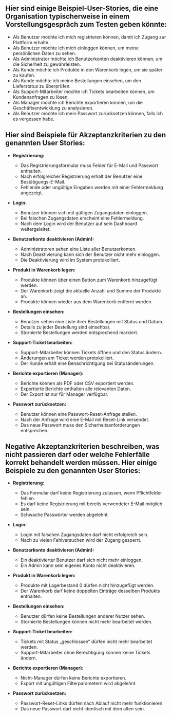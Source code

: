 
## Hier sind einige Beispiel-User-Stories, die eine Organisation typischerweise in einem Vorstellungsgespräch zum Testen geben könnte:

- Als Benutzer möchte ich mich registrieren können, damit ich Zugang zur Plattform erhalte.
- Als Benutzer möchte ich mich einloggen können, um meine persönlichen Daten zu sehen.
- Als Administrator möchte ich Benutzerkonten deaktivieren können, um die Sicherheit zu gewährleisten.
- Als Kunde möchte ich Produkte in den Warenkorb legen, um sie später zu kaufen.
- Als Kunde möchte ich meine Bestellungen einsehen, um den Lieferstatus zu überprüfen.
- Als Support-Mitarbeiter möchte ich Tickets bearbeiten können, um Kundenanfragen zu lösen.
- Als Manager möchte ich Berichte exportieren können, um die Geschäftsentwicklung zu analysieren.
- Als Benutzer möchte ich mein Passwort zurücksetzen können, falls ich es vergessen habe.

## Hier sind Beispiele für Akzeptanzkriterien zu den genannten User Stories:

- **Registrierung:**  
  - Das Registrierungsformular muss Felder für E-Mail und Passwort enthalten.  
  - Nach erfolgreicher Registrierung erhält der Benutzer eine Bestätigungs-E-Mail.  
  - Fehlende oder ungültige Eingaben werden mit einer Fehlermeldung angezeigt.

- **Login:**  
  - Benutzer können sich mit gültigen Zugangsdaten einloggen.  
  - Bei falschen Zugangsdaten erscheint eine Fehlermeldung.  
  - Nach dem Login wird der Benutzer auf sein Dashboard weitergeleitet.

- **Benutzerkonto deaktivieren (Admin):**  
  - Administratoren sehen eine Liste aller Benutzerkonten.  
  - Nach Deaktivierung kann sich der Benutzer nicht mehr einloggen.  
  - Die Deaktivierung wird im System protokolliert.

- **Produkt in Warenkorb legen:**  
  - Produkte können über einen Button zum Warenkorb hinzugefügt werden.  
  - Der Warenkorb zeigt die aktuelle Anzahl und Summe der Produkte an.  
  - Produkte können wieder aus dem Warenkorb entfernt werden.

- **Bestellungen einsehen:**  
  - Benutzer sehen eine Liste ihrer Bestellungen mit Status und Datum.  
  - Details zu jeder Bestellung sind einsehbar.  
  - Stornierte Bestellungen werden entsprechend markiert.

- **Support-Ticket bearbeiten:**  
  - Support-Mitarbeiter können Tickets öffnen und den Status ändern.  
  - Änderungen am Ticket werden protokolliert.  
  - Der Kunde erhält eine Benachrichtigung bei Statusänderungen.

- **Berichte exportieren (Manager):**  
  - Berichte können als PDF oder CSV exportiert werden.  
  - Exportierte Berichte enthalten alle relevanten Daten.  
  - Der Export ist nur für Manager verfügbar.

- **Passwort zurücksetzen:**  
  - Benutzer können eine Passwort-Reset-Anfrage stellen.  
  - Nach der Anfrage wird eine E-Mail mit Reset-Link versendet.  
  - Das neue Passwort muss den Sicherheitsanforderungen entsprechen.

## Negative Akzeptanzkriterien beschreiben, was **nicht** passieren darf oder welche Fehlerfälle korrekt behandelt werden müssen. Hier einige Beispiele zu den genannten User Stories:

- **Registrierung:**  
  - Das Formular darf keine Registrierung zulassen, wenn Pflichtfelder fehlen.
  - Es darf keine Registrierung mit bereits verwendeter E-Mail möglich sein.
  - Schwache Passwörter werden abgelehnt.

- **Login:**  
  - Login mit falschen Zugangsdaten darf nicht erfolgreich sein.
  - Nach zu vielen Fehlversuchen wird der Zugang gesperrt.

- **Benutzerkonto deaktivieren (Admin):**  
  - Ein deaktivierter Benutzer darf sich nicht mehr einloggen.
  - Ein Admin kann sein eigenes Konto nicht deaktivieren.

- **Produkt in Warenkorb legen:**  
  - Produkte mit Lagerbestand 0 dürfen nicht hinzugefügt werden.
  - Der Warenkorb darf keine doppelten Einträge desselben Produkts enthalten.

- **Bestellungen einsehen:**  
  - Benutzer dürfen keine Bestellungen anderer Nutzer sehen.
  - Stornierte Bestellungen können nicht mehr bearbeitet werden.

- **Support-Ticket bearbeiten:**  
  - Tickets mit Status „geschlossen“ dürfen nicht mehr bearbeitet werden.
  - Support-Mitarbeiter ohne Berechtigung können keine Tickets ändern.

- **Berichte exportieren (Manager):**  
  - Nicht-Manager dürfen keine Berichte exportieren.
  - Export mit ungültigen Filterparametern wird abgelehnt.

- **Passwort zurücksetzen:**  
  - Passwort-Reset-Links dürfen nach Ablauf nicht mehr funktionieren.
  - Das neue Passwort darf nicht identisch mit dem alten sein.